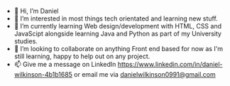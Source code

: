 - 👋 Hi, I’m Daniel
- 👀 I’m interested in most things tech orientated and learning new stuff.
- 🌱 I’m currently learning Web design/development with HTML, CSS and JavaScipt alongside learning Java and Python as part of my University studies.
- 💞️ I’m looking to collaborate on anything Front end based for now as I'm still learning, happy to help out on any project.
- 📫 Give me a message on LinkedIn https://www.linkedin.com/in/daniel-wilkinson-4b1b1685 or email me via danielwilkinson0991@gmail.com

<!---
danjwilko/danjwilko is a ✨ special ✨ repository because its `README.md` (this file) appears on your GitHub profile.
You can click the Preview link to take a look at your changes.
--->
